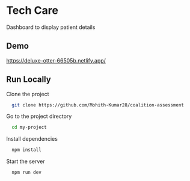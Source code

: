 # Tech Care

Dashboard to display patient details

## Demo

https://deluxe-otter-66505b.netlify.app/

## Run Locally

Clone the project

```bash
  git clone https://github.com/Mohith-Kumar28/coalition-assessment
```

Go to the project directory

```bash
  cd my-project
```

Install dependencies

```bash
  npm install
```

Start the server

```bash
  npm run dev
```
